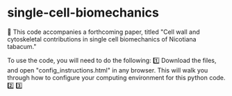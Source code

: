 # single-cell-biomechanics
:seedling: This code accompanies a forthcoming paper, titled "Cell wall and cytoskeletal contributions in single cell biomechanics of Nicotiana tabacum."

To use the code, you will need to do the following:
:one: Download the files, and open "config_instructions.html" in any browser. This will walk you through how to configure your computing environment for this python code.
:two:
:three:
